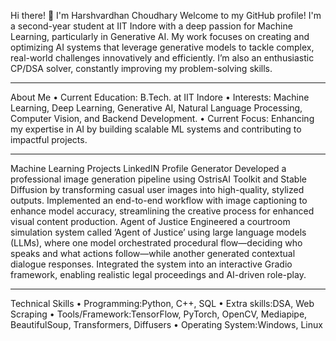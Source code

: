 Hi there! 👋 I'm Harshvardhan Choudhary
Welcome to my GitHub profile! I'm a second-year student at IIT Indore with a deep passion for Machine Learning, particularly in Generative AI. My work focuses on creating and optimizing AI systems that leverage generative models to tackle complex, real-world challenges innovatively and efficiently. I’m also an enthusiastic CP/DSA solver, constantly improving my problem-solving skills.
________________________________________
About Me
•	Current Education: B.Tech. at IIT Indore
•	Interests: Machine Learning, Deep Learning, Generative AI, Natural Language Processing, Computer Vision, and Backend Development.
•	Current Focus: Enhancing my expertise in AI by building scalable ML systems and contributing to impactful projects.
________________________________________
Machine Learning Projects
LinkedIN Profile Generator
Developed a professional image generation pipeline using OstrisAI Toolkit and Stable Diffusion by transforming casual user images into high-quality, stylized outputs. Implemented an end-to-end workflow with image captioning to enhance model accuracy, streamlining the creative process for enhanced visual content production.
Agent of Justice 
Engineered a courtroom simulation system called ’Agent of Justice’ using large language models (LLMs), where one model orchestrated procedural flow—deciding who speaks and what actions follow—while another generated contextual dialogue responses. Integrated the system into an interactive Gradio framework, enabling realistic legal proceedings and AI-driven role-play.
________________________________________
Technical Skills 
• Programming:Python, C++, SQL • Extra skills:DSA, Web Scraping 
• Tools/Framework:TensorFlow, PyTorch, OpenCV, Mediapipe, BeautifulSoup, Transformers, Diffusers 
• Operating System:Windows, Linux


